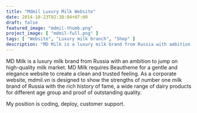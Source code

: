 ```yaml
---
title: "Mdmil Luxury Milk Website"
date: 2014-10-23T02:38:04+07:00
draft: false
featured_image: "mdmil-thumb.png"
project_image: [ "mdmil-full.png" ]
tags: [ "Website", "Luxury milk branch", "Shop" ]
description: "MD Milk is a luxury milk brand from Russia with ambition to jump on high quality milk market. MD Milk requires Beautheme for a gentle and elegance website to create clean and trusted feeling."
---
```


MD Milk is a luxury milk brand from Russia with an ambition to jump on high-quality milk market. MD Milk requires Beautheme for a gentle and elegance website to create a clean and trusted feeling. As a corporate website, mdmil.vn is designed to show the strengths of number one milk brand of Russia with the rich history of fame, a wide range of dairy products for different age group and proof of outstanding quality.

My position is coding, deploy, customer support.
